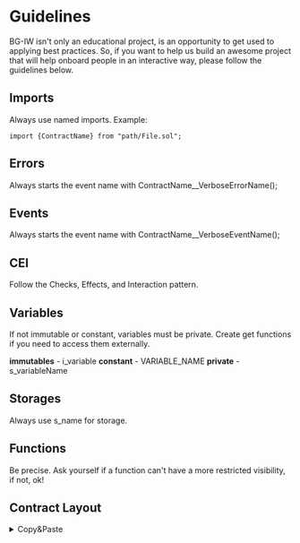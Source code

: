 # Guidelines

BG-IW isn't only an educational project, is an opportunity to get used to applying best practices. So, if you want to help us build an awesome project that will help onboard people in an interactive way, please follow the guidelines below.

## Imports
Always use named imports. Example:
```
import {ContractName} from "path/File.sol";
```

## Errors

Always starts the event name with ContractName__VerboseErrorName();

## Events

Always starts the event name with ContractName__VerboseEventName();

## CEI

Follow the Checks, Effects, and Interaction pattern.

## Variables
If not immutable or constant, variables must be private. Create get functions if you need to access them externally.

**immutables** - i_variable
**constant** - VARIABLE_NAME
**private** - s_variableName

## Storages

Always use s_name for storage.

## Functions

Be precise. Ask yourself if a function can't have a more restricted visibility, if not, ok!

## Contract Layout

<details>
<summary>Copy&Paste</summary>
    ///version///

    ///imports///

    ///errors///

    ///interfaces, libraries///

    contract ContractName{

    ///Type declarations///

    ///State variables///

    ///Events///

    ///Modifiers///

    ///Functions///

    ### Layout of Functions:
    ///constructor///

    ///receive function (if exists)///

    ///fallback function (if exists)///

    ///external///

    ///public///

    ///internal///

    ///private///

    ///view & pure functions///
    }
<details>
